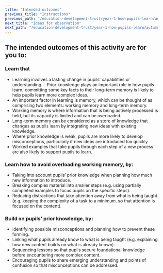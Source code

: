 ```yaml
---
title: "Intended outcomes"
previous_title: "Instructions"
previous_path: "/education-development-trust/year-1-how-pupils-learn/autumn-week-7-ect-instructions"
next_title: "Ideas for observation"
next_path: "/education-development-trust/year-1-how-pupils-learn/autumn-week-7-ect-ideas-for-observation"
---
```


## The intended outcomes of this activity are for you to:

### Learn that

- Learning involves a lasting change in pupils’ capabilities or understanding. - Prior knowledge plays an important role in how pupils learn; committing some key facts to their long-term memory is likely to help pupils learn more complex ideas.
- An important factor in learning is memory, which can be thought of as comprising two elements: working memory and long-term memory.
- Working memory is where information that is being actively processed is held, but its capacity is limited and can be overloaded.
- Long-term memory can be considered as a store of knowledge that changes as pupils learn by integrating new ideas with existing knowledge.
- Where prior knowledge is weak, pupils are more likely to develop misconceptions, particularly if new ideas are introduced too quickly
- Worked examples that take pupils through each step of a new process are also likely to support pupils to learn.

### Learn how to avoid overloading working memory, by:

- Taking into account pupils’ prior knowledge when planning how much new information to introduce.
- Breaking complex material into smaller steps (e.g. using partially completed examples to focus pupils on the specific steps).
- Reducing distractions that take attention away from what is being taught (e.g. keeping the complexity of a task to a minimum, so that attention is focused on the content).

### Build on pupils’ prior knowledge, by:

- Identifying possible misconceptions and planning how to prevent these forming.
- Linking what pupils already know to what is being taught (e.g. explaining how new content builds on what is already known).
- Sequencing lessons so that pupils secure foundational knowledge before encountering more complex content.
- Encouraging pupils to share emerging understanding and points of confusion so that misconceptions can be addressed.
